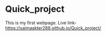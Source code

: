 # Quick_project
This is my first webpage.
Live link-  https://saimaakter288.github.io/Quick_project/
